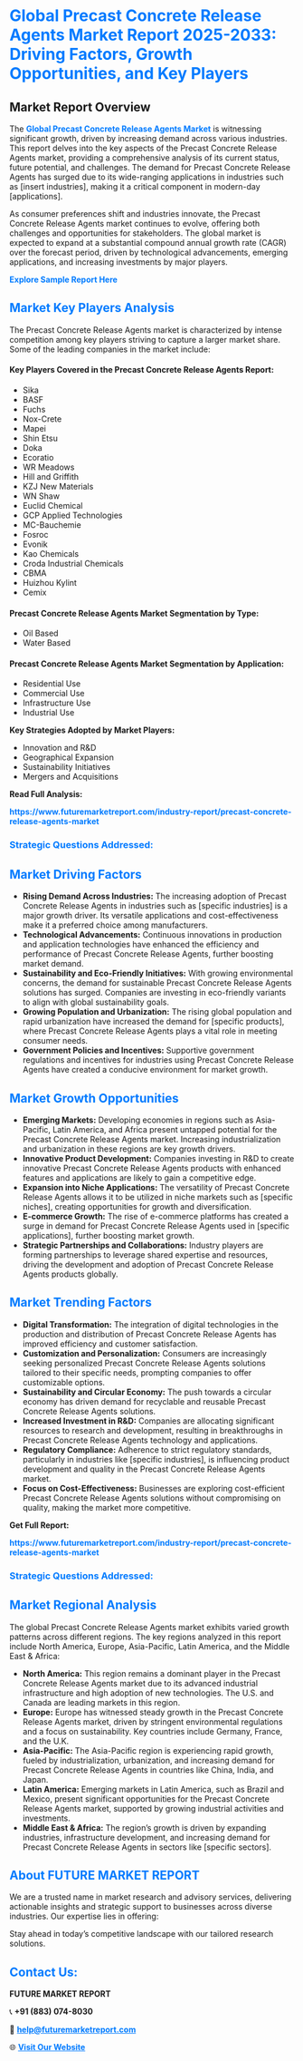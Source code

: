 <h1 style="color: #007BFF;">Global Precast Concrete Release Agents Market Report 2025-2033: Driving Factors, Growth Opportunities, and Key Players</h1>

<section id="overview">
<h2>Market Report Overview</h2>
<p>The <a href="https://www.futuremarketreport.com/industry-report/precast-concrete-release-agents-market" style="color: #007BFF; text-decoration: none;"><strong>Global Precast Concrete Release Agents Market</strong></a> is witnessing significant growth, driven by increasing demand across various industries. This report delves into the key aspects of the Precast Concrete Release Agents market, providing a comprehensive analysis of its current status, future potential, and challenges. The demand for Precast Concrete Release Agents has surged due to its wide-ranging applications in industries such as [insert industries], making it a critical component in modern-day [applications].</p>
<p>As consumer preferences shift and industries innovate, the Precast Concrete Release Agents market continues to evolve, offering both challenges and opportunities for stakeholders. The global market is expected to expand at a substantial compound annual growth rate (CAGR) over the forecast period, driven by technological advancements, emerging applications, and increasing investments by major players.</p>
</section>

<section id="overview">
<p><a href="https://www.futuremarketreport.com/request-sample/reportId=28555" style="color: #007BFF; text-decoration: none;"><strong>Explore Sample Report Here</strong></a></p>
</section>

<section id="key-players">
<h2 style="color: #007BFF;">Market Key Players Analysis</h2>
<p>The Precast Concrete Release Agents market is characterized by intense competition among key players striving to capture a larger market share. Some of the leading companies in the market include:</p>
<h4>Key Players Covered in the Precast Concrete Release Agents Report:</h4>
<ul><li>Sika</li><li>BASF</li><li>Fuchs</li><li>Nox-Crete</li><li>Mapei</li><li>Shin Etsu</li><li>Doka</li><li>Ecoratio</li><li>WR Meadows</li><li>Hill and Griffith</li><li>KZJ New Materials</li><li>WN Shaw</li><li>Euclid Chemical</li><li>GCP Applied Technologies</li><li>MC-Bauchemie</li><li>Fosroc</li><li>Evonik</li><li>Kao Chemicals</li><li>Croda Industrial Chemicals</li><li>CBMA</li><li>Huizhou Kylint</li><li>Cemix</li></ul>
<h4>Precast Concrete Release Agents Market Segmentation by Type:</h4>
<ul><li>Oil Based</li><li>Water Based</li></ul>

<h4>Precast Concrete Release Agents Market Segmentation by Application:</h4>
<ul><li>Residential Use</li><li>Commercial Use</li><li>Infrastructure Use</li><li>Industrial Use</li></ul>
<p><strong>Key Strategies Adopted by Market Players:</strong></p>
<ul>
<li>Innovation and R&D</li>
<li>Geographical Expansion</li>
<li>Sustainability Initiatives</li>
<li>Mergers and Acquisitions</li>
</ul>
</section>

<section>
<p><strong>Read Full Analysis: </strong></p><a href="https://www.futuremarketreport.com/industry-report/precast-concrete-release-agents-market" style="color: #007BFF; text-decoration: none;"><strong>https://www.futuremarketreport.com/industry-report/precast-concrete-release-agents-market</strong></a>
<h3 style="color: #007BFF;">Strategic Questions Addressed:</h3>
</section>

<section id="driving-factors">
<h2 style="color: #007BFF;">Market Driving Factors</h2>
<ul>
<li><strong>Rising Demand Across Industries:</strong> The increasing adoption of Precast Concrete Release Agents in industries such as [specific industries] is a major growth driver. Its versatile applications and cost-effectiveness make it a preferred choice among manufacturers.</li>
<li><strong>Technological Advancements:</strong> Continuous innovations in production and application technologies have enhanced the efficiency and performance of Precast Concrete Release Agents, further boosting market demand.</li>
<li><strong>Sustainability and Eco-Friendly Initiatives:</strong> With growing environmental concerns, the demand for sustainable Precast Concrete Release Agents solutions has surged. Companies are investing in eco-friendly variants to align with global sustainability goals.</li>
<li><strong>Growing Population and Urbanization:</strong> The rising global population and rapid urbanization have increased the demand for [specific products], where Precast Concrete Release Agents plays a vital role in meeting consumer needs.</li>
<li><strong>Government Policies and Incentives:</strong> Supportive government regulations and incentives for industries using Precast Concrete Release Agents have created a conducive environment for market growth.</li>
</ul>
</section>

<section id="growth-opportunities">
<h2 style="color: #007BFF;">Market Growth Opportunities</h2>
<ul>
<li><strong>Emerging Markets:</strong> Developing economies in regions such as Asia-Pacific, Latin America, and Africa present untapped potential for the Precast Concrete Release Agents market. Increasing industrialization and urbanization in these regions are key growth drivers.</li>
<li><strong>Innovative Product Development:</strong> Companies investing in R&D to create innovative Precast Concrete Release Agents products with enhanced features and applications are likely to gain a competitive edge.</li>
<li><strong>Expansion into Niche Applications:</strong> The versatility of Precast Concrete Release Agents allows it to be utilized in niche markets such as [specific niches], creating opportunities for growth and diversification.</li>
<li><strong>E-commerce Growth:</strong> The rise of e-commerce platforms has created a surge in demand for Precast Concrete Release Agents used in [specific applications], further boosting market growth.</li>
<li><strong>Strategic Partnerships and Collaborations:</strong> Industry players are forming partnerships to leverage shared expertise and resources, driving the development and adoption of Precast Concrete Release Agents products globally.</li>
</ul>
</section>

<section id="trending-factors">
<h2 style="color: #007BFF;">Market Trending Factors</h2>
<ul>
<li><strong>Digital Transformation:</strong> The integration of digital technologies in the production and distribution of Precast Concrete Release Agents has improved efficiency and customer satisfaction.</li>
<li><strong>Customization and Personalization:</strong> Consumers are increasingly seeking personalized Precast Concrete Release Agents solutions tailored to their specific needs, prompting companies to offer customizable options.</li>
<li><strong>Sustainability and Circular Economy:</strong> The push towards a circular economy has driven demand for recyclable and reusable Precast Concrete Release Agents solutions.</li>
<li><strong>Increased Investment in R&D:</strong> Companies are allocating significant resources to research and development, resulting in breakthroughs in Precast Concrete Release Agents technology and applications.</li>
<li><strong>Regulatory Compliance:</strong> Adherence to strict regulatory standards, particularly in industries like [specific industries], is influencing product development and quality in the Precast Concrete Release Agents market.</li>
<li><strong>Focus on Cost-Effectiveness:</strong> Businesses are exploring cost-efficient Precast Concrete Release Agents solutions without compromising on quality, making the market more competitive.</li>
</ul>
</section>

<section>
<p><strong>Get Full Report: </strong></p><a href="https://www.futuremarketreport.com/industry-report/precast-concrete-release-agents-market" style="color: #007BFF; text-decoration: none;"><strong>https://www.futuremarketreport.com/industry-report/precast-concrete-release-agents-market</strong></a>
<h3 style="color: #007BFF;">Strategic Questions Addressed:</h3>
</section>


<section id="regional-analysis">
<h2 style="color: #007BFF;">Market Regional Analysis</h2>
<p>The global Precast Concrete Release Agents market exhibits varied growth patterns across different regions. The key regions analyzed in this report include North America, Europe, Asia-Pacific, Latin America, and the Middle East & Africa:</p>
<ul>
<li><strong>North America:</strong> This region remains a dominant player in the Precast Concrete Release Agents market due to its advanced industrial infrastructure and high adoption of new technologies. The U.S. and Canada are leading markets in this region.</li>
<li><strong>Europe:</strong> Europe has witnessed steady growth in the Precast Concrete Release Agents market, driven by stringent environmental regulations and a focus on sustainability. Key countries include Germany, France, and the U.K.</li>
<li><strong>Asia-Pacific:</strong> The Asia-Pacific region is experiencing rapid growth, fueled by industrialization, urbanization, and increasing demand for Precast Concrete Release Agents in countries like China, India, and Japan.</li>
<li><strong>Latin America:</strong> Emerging markets in Latin America, such as Brazil and Mexico, present significant opportunities for the Precast Concrete Release Agents market, supported by growing industrial activities and investments.</li>
<li><strong>Middle East & Africa:</strong> The region’s growth is driven by expanding industries, infrastructure development, and increasing demand for Precast Concrete Release Agents in sectors like [specific sectors].</li>
</ul>
</section>

<footer>
<h2 style="color: #007BFF;">About FUTURE MARKET REPORT</h2>
<p>We are a trusted name in market research and advisory services, delivering actionable insights and strategic support to businesses across diverse industries. Our expertise lies in offering:</p>

<p>Stay ahead in today’s competitive landscape with our tailored research solutions.</p>

<h2 style="color: #007BFF;">Contact Us:</h2>
<p><strong>FUTURE MARKET REPORT</strong></p>
<p>📞 <strong>+91 (883) 074-8030</strong></p>
<p>📧 <strong><a href="mailto:help@futuremarketreport.com" style="color: #007BFF;">help@futuremarketreport.com</a></strong></p>
<p>🌐 <strong><a href="https://www.futuremarketreport.com/" style="color: #007BFF;">Visit Our Website</a></strong></p>
</footer>